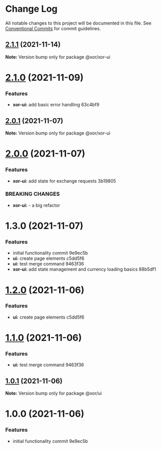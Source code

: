 # Change Log

All notable changes to this project will be documented in this file.
See [Conventional Commits](https://conventionalcommits.org) for commit guidelines.

## [2.1.1](/compare/@xor/xor-ui@2.1.0...@xor/xor-ui@2.1.1) (2021-11-14)

**Note:** Version bump only for package @xor/xor-ui





# [2.1.0](/compare/@xor/xor-ui@2.0.1...@xor/xor-ui@2.1.0) (2021-11-09)


### Features

* **xor-ui:** add basic error handling 63c4bf9





## [2.0.1](/compare/@xor/xor-ui@2.0.0...@xor/xor-ui@2.0.1) (2021-11-07)

**Note:** Version bump only for package @xor/xor-ui





# [2.0.0](/compare/@xor/xor-ui@1.3.0...@xor/xor-ui@2.0.0) (2021-11-07)


### Features

* **xor-ui:** add state for exchange requests 3b19805


### BREAKING CHANGES

* **xor-ui:** - a big refactor





# 1.3.0 (2021-11-07)


### Features

* initial functionality commit 9e9ec5b
* **ui:** create page elements c5dd5f6
* **ui:** test merge command 9463f36
* **xor-ui:** add state management and currency loading basics 88b5df1





# [1.2.0](/compare/@xor/ui@1.1.0...@xor/ui@1.2.0) (2021-11-06)


### Features

* **ui:** create page elements c5dd5f6





# [1.1.0](/compare/@xor/ui@1.0.1...@xor/ui@1.1.0) (2021-11-06)


### Features

* **ui:** test merge command 9463f36





## [1.0.1](/compare/@xor/ui@1.0.0...@xor/ui@1.0.1) (2021-11-06)

**Note:** Version bump only for package @xor/ui





# 1.0.0 (2021-11-06)


### Features

* initial functionality commit 9e9ec5b
